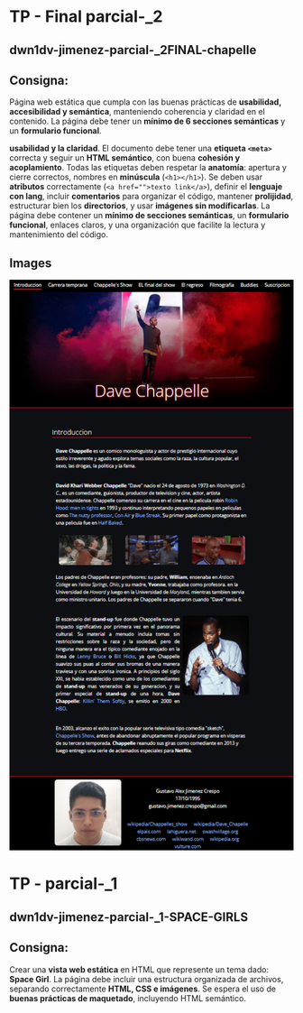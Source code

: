 
# TP - Final parcial-_2
## dwn1dv-jimenez-parcial-_2FINAL-chapelle

## Consigna:
Página web estática que cumpla con las buenas prácticas de **usabilidad, accesibilidad y semántica**, manteniendo coherencia y claridad en el contenido. La página debe tener un **mínimo de 6 secciones semánticas** y un **formulario funcional**.


**usabilidad y la claridad**. El documento debe tener una **etiqueta `<meta>`** correcta y seguir un **HTML semántico**, con buena **cohesión y acoplamiento**. Todas las etiquetas deben respetar la **anatomía**: apertura y cierre correctos, nombres en **minúscula** (`<h1></h1>`). Se deben usar **atributos** correctamente (`<a href="">texto link</a>`), definir el **lenguaje con lang**, incluir **comentarios** para organizar el código, mantener **prolijidad**, estructurar bien los **directorios**, y usar **imágenes sin modificarlas**. La página debe contener un **mínimo de secciones semánticas**, un **formulario funcional**, enlaces claros, y una organización que facilite la lectura y mantenimiento del código.

## Images

![dwn1dv-jimenez-parcial-_2FINAL-chapelle.](captura-tp-final.png "dwn1dv-jimenez-parcial-_2FINAL-chapelle")

# TP - parcial-_1
## dwn1dv-jimenez-parcial-_1-SPACE-GIRLS

## Consigna:

Crear una **vista web estática** en HTML que represente un tema dado: **Space Girl**. La página debe incluir una estructura organizada de archivos, separando correctamente **HTML, CSS e imágenes**. Se espera el uso de **buenas prácticas de maquetado**, incluyendo HTML semántico.
